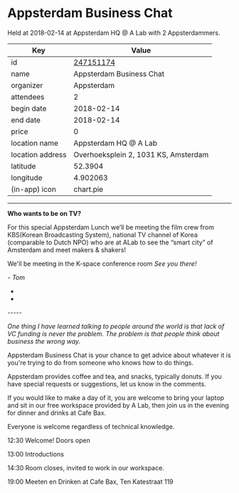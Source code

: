 # Appsterdam Business Chat
Held at 2018-02-14 at Appsterdam HQ @ A Lab with 2 Appsterdammers.
        
|Key|Value
|---|---|
|id|[247151174](https://www.meetup.com/appsterdam/events/247151174/)|
|name|Appsterdam Business Chat|
|organizer|Appsterdam|
|attendees|2|
|begin date|2018-02-14|
|end date|2018-02-14|
|price|0|
|location name|Appsterdam HQ @ A Lab|
|location address|Overhoeksplein 2, 1031 KS, Amsterdam|
|latitude|52.3904|
|longitude|4.902063|
|(in-app) icon|chart.pie|

---

**Who wants to be on TV?**

For this special Appsterdam Lunch we’ll be meeting the film crew from KBS(Korean Broadcasting System), national TV channel of Korea (comparable to Dutch NPO) who are at ALab to see the “smart city” of Amsterdam and meet makers & shakers!

We'll be meeting in the K-space conference room *See you there!*

*- Tom*

*

*

*-----*

*One thing I have learned talking to people around the world is that lack of VC funding is never the problem. The problem is that people think about business the wrong way.*

Appsterdam Business Chat is your chance to get advice about whatever it is you're trying to do from someone who knows how to do things.

Appsterdam provides coffee and tea, and snacks, typically donuts. If you have special requests or suggestions, let us know in the comments.

If you would like to make a day of it, you are welcome to bring your laptop and sit in our free workspace provided by A Lab, then join us in the evening for dinner and drinks at Cafe Bax.

Everyone is welcome regardless of technical knowledge.

12:30 Welcome! Doors open

13:00 Introductions

14:30 Room closes, invited to work in our workspace.

19:00 Meeten en Drinken at Cafe Bax, Ten Katestraat 119



